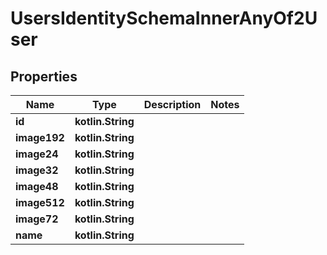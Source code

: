 
# UsersIdentitySchemaInnerAnyOf2User

## Properties
Name | Type | Description | Notes
------------ | ------------- | ------------- | -------------
**id** | **kotlin.String** |  | 
**image192** | **kotlin.String** |  | 
**image24** | **kotlin.String** |  | 
**image32** | **kotlin.String** |  | 
**image48** | **kotlin.String** |  | 
**image512** | **kotlin.String** |  | 
**image72** | **kotlin.String** |  | 
**name** | **kotlin.String** |  | 



